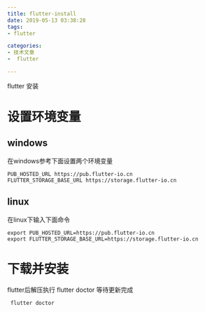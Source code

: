 ```yaml
---
title: flutter-install
date: 2019-05-13 03:38:28
tags:
- flutter

categories:
- 技术文章
-  flutter

---
```


flutter 安装

# 设置环境变量
## windows 
在windows参考下面设置两个环境变量

```commandline
PUB_HOSTED_URL https://pub.flutter-io.cn
FLUTTER_STORAGE_BASE_URL https://storage.flutter-io.cn
```

## linux
在linux下输入下面命令
```commandline
export PUB_HOSTED_URL=https://pub.flutter-io.cn
export FLUTTER_STORAGE_BASE_URL=https://storage.flutter-io.cn
```

# 下载并安装
flutter后解压执行 flutter doctor 等待更新完成
```commandline
 flutter doctor
```
